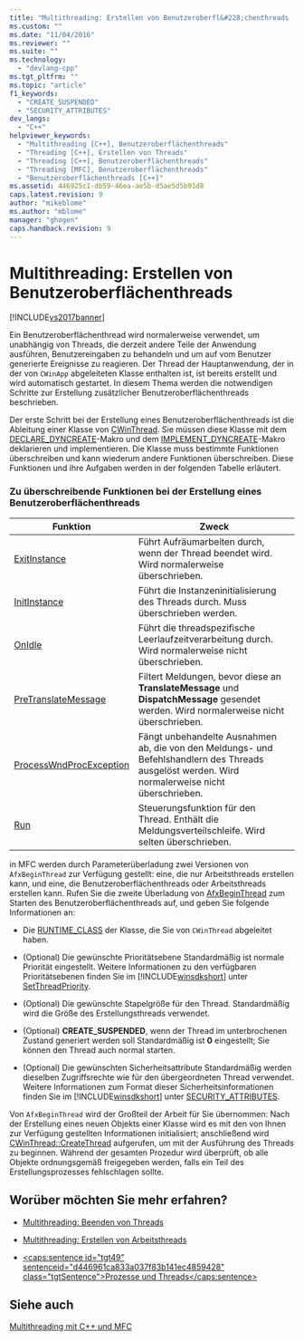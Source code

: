 ```yaml
---
title: "Multithreading: Erstellen von Benutzeroberfl&#228;chenthreads | Microsoft Docs"
ms.custom: ""
ms.date: "11/04/2016"
ms.reviewer: ""
ms.suite: ""
ms.technology: 
  - "devlang-cpp"
ms.tgt_pltfrm: ""
ms.topic: "article"
f1_keywords: 
  - "CREATE_SUSPENDED"
  - "SECURITY_ATTRIBUTES"
dev_langs: 
  - "C++"
helpviewer_keywords: 
  - "Multithreading [C++], Benutzeroberflächenthreads"
  - "Threading [C++], Erstellen von Threads"
  - "Threading [C++], Benutzeroberflächenthreads"
  - "Threading [MFC], Benutzeroberflächenthreads"
  - "Benutzeroberflächenthreads [C++]"
ms.assetid: 446925c1-db59-46ea-ae5b-d5ae5d5b91d8
caps.latest.revision: 9
author: "mikeblome"
ms.author: "mblome"
manager: "ghogen"
caps.handback.revision: 9
---
```

# Multithreading: Erstellen von Benutzeroberfl&#228;chenthreads
[!INCLUDE[vs2017banner](../assembler/inline/includes/vs2017banner.md)]

Ein Benutzeroberflächenthread wird normalerweise verwendet, um unabhängig von Threads, die derzeit andere Teile der Anwendung ausführen, Benutzereingaben zu behandeln und um auf vom Benutzer generierte Ereignisse zu reagieren.  Der Thread der Hauptanwendung, der in der von `CWinApp` abgeleiteten Klasse enthalten ist, ist bereits erstellt und wird automatisch gestartet.  In diesem Thema werden die notwendigen Schritte zur Erstellung zusätzlicher Benutzeroberflächenthreads beschrieben.  
  
 Der erste Schritt bei der Erstellung eines Benutzeroberflächenthreads ist die Ableitung einer Klasse von [CWinThread](../mfc/reference/cwinthread-class.md).  Sie müssen diese Klasse mit dem [DECLARE\_DYNCREATE](../Topic/DECLARE_DYNCREATE.md)\-Makro und dem [IMPLEMENT\_DYNCREATE](../Topic/IMPLEMENT_DYNCREATE.md)\-Makro deklarieren und implementieren.  Die Klasse muss bestimmte Funktionen überschreiben und kann wiederum andere Funktionen überschreiben.  Diese Funktionen und ihre Aufgaben werden in der folgenden Tabelle erläutert.  
  
### Zu überschreibende Funktionen bei der Erstellung eines Benutzeroberflächenthreads  
  
|Funktion|Zweck|  
|--------------|-----------|  
|[ExitInstance](../Topic/CWinThread::ExitInstance.md)|Führt Aufräumarbeiten durch, wenn der Thread beendet wird.  Wird normalerweise überschrieben.|  
|[InitInstance](../Topic/CWinThread::InitInstance.md)|Führt die Instanzeninitialisierung des Threads durch.  Muss überschrieben werden.|  
|[OnIdle](../Topic/CWinThread::OnIdle.md)|Führt die threadspezifische Leerlaufzeitverarbeitung durch.  Wird normalerweise nicht überschrieben.|  
|[PreTranslateMessage](../Topic/CWinThread::PreTranslateMessage.md)|Filtert Meldungen, bevor diese an **TranslateMessage** und **DispatchMessage** gesendet werden.  Wird normalerweise nicht überschrieben.|  
|[ProcessWndProcException](../Topic/CWinThread::ProcessWndProcException.md)|Fängt unbehandelte Ausnahmen ab, die von den Meldungs\- und Befehlshandlern des Threads ausgelöst werden.  Wird normalerweise nicht überschrieben.|  
|[Run](../Topic/CWinThread::Run.md)|Steuerungsfunktion für den Thread.  Enthält die Meldungsverteilschleife.  Wird selten überschrieben.|  
  
 in MFC werden durch Parameterüberladung zwei Versionen von `AfxBeginThread` zur Verfügung gestellt: eine, die nur Arbeitsthreads erstellen kann, und eine, die Benutzeroberflächenthreads oder Arbeitsthreads erstellen kann.  Rufen Sie die zweite Überladung von [AfxBeginThread](../Topic/AfxBeginThread.md) zum Starten des Benutzeroberflächenthreads auf, und geben Sie folgende Informationen an:  
  
-   Die [RUNTIME\_CLASS](../Topic/RUNTIME_CLASS.md) der Klasse, die Sie von `CWinThread` abgeleitet haben.  
  
-   \(Optional\) Die gewünschte Prioritätsebene  Standardmäßig ist normale Priorität eingestellt.  Weitere Informationen zu den verfügbaren Prioritätsebenen finden Sie im [!INCLUDE[winsdkshort](../atl/reference/includes/winsdkshort_md.md)] unter [SetThreadPriority](http://msdn.microsoft.com/library/windows/desktop/ms686277).  
  
-   \(Optional\) Die gewünschte Stapelgröße für den Thread.  Standardmäßig wird die Größe des Erstellungsthreads verwendet.  
  
-   \(Optional\) **CREATE\_SUSPENDED**, wenn der Thread im unterbrochenen Zustand generiert werden soll  Standardmäßig ist **0** eingestellt; Sie können den Thread auch normal starten.  
  
-   \(Optional\) Die gewünschten Sicherheitsattribute  Standardmäßig werden dieselben Zugriffsrechte wie für den übergeordneten Thread verwendet.  Weitere Informationen zum Format dieser Sicherheitsinformationen finden Sie im [!INCLUDE[winsdkshort](../atl/reference/includes/winsdkshort_md.md)] unter [SECURITY\_ATTRIBUTES](http://msdn.microsoft.com/library/windows/desktop/aa379560).  
  
 Von `AfxBeginThread` wird der Großteil der Arbeit für Sie übernommen:  Nach der Erstellung eines neuen Objekts einer Klasse wird es mit den von Ihnen zur Verfügung gestellten Informationen initialisiert; anschließend wird [CWinThread::CreateThread](../Topic/CWinThread::CreateThread.md) aufgerufen, um mit der Ausführung des Threads zu beginnen.  Während der gesamten Prozedur wird überprüft, ob alle Objekte ordnungsgemäß freigegeben werden, falls ein Teil des Erstellungsprozesses fehlschlagen sollte.  
  
## Worüber möchten Sie mehr erfahren?  
  
-   [Multithreading: Beenden von Threads](../parallel/multithreading-terminating-threads.md)  
  
-   [Multithreading: Erstellen von Arbeitsthreads](../parallel/multithreading-creating-worker-threads.md)  
  
-   [\<caps:sentence id\="tgt49" sentenceid\="d446961ca833a037f83b141ec4859428" class\="tgtSentence"\>Prozesse und Threads\<\/caps:sentence\>](http://msdn.microsoft.com/library/windows/desktop/ms684841)  
  
## Siehe auch  
 [Multithreading mit C\+\+ und MFC](../parallel/multithreading-with-cpp-and-mfc.md)